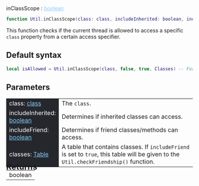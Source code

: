 #
<span class="apiReferenceFunctionTitle">inClassScope</span> <span class="apiReferenceFunctionTypeIndicator">:</span> <a href="https://create.roblox.com/docs/luau/booleans" class="apiReferenceFunctionType" style="color: lightskyblue;">boolean</a>

```lua
function Util.inClassScope(class: class, includeInherited: boolean, includeFriend: boolean, classes: {[string]: class}?): boolean
```

This function checks if the current thread is allowed to access a specific `class` property from a certain access specifier.

## Default syntax
```lua
local isAllowed = Util.inClassScope(class, false, true, Classes) -- For the Private access specifier
```

## Parameters
<div markdown="1">
<div class="md-typeset__scrollwrap"><div class="md-typeset__table">
<table>
<tbody>
<tr>
<td style="background-color: rgb(37, 39, 45); color: #fff">class: <a href="../../../dataTypes/class" style="color: lightskyblue;">class</a></td>
<td style="width: 74%">The <code>class</code>.</td>
</tr>
<tr>
<td style="background-color: rgb(37, 39, 45); color: #fff">includeInherited: <a href="https://create.roblox.com/docs/luau/booleans" style="color: lightskyblue;">boolean</a></td>
<td style="width: 74%">Determines if inherited classes can access.</td>
</tr>
<tr>
<td style="background-color: rgb(37, 39, 45); color: #fff">includeFriend: <a href="https://create.roblox.com/docs/luau/booleans" style="color: lightskyblue;">boolean</a></td>
<td style="width: 74%">Determines if friend classes/methods can access.</td>
</tr>
<tr>
<td style="background-color: rgb(37, 39, 45); color: #fff">classes: <a href="https://create.roblox.com/docs/luau/tables" style="color: lightskyblue;">Table</a></td>
<td style="width: 74%">A table that contains classes. If <code>includeFriend</code> is set to <code>true</code>, this table will be given to the <code>Util.checkFriendship()</code> function. </td>
</tr>
</tbody>
</table>
</div>
</div>

<h2 markdown="1" style="font-size: 1.5625em; margin-bottom: -20px; margin-top: -30px"> Returns </h2>
<div markdown="1">
<div class="md-typeset__scrollwrap"><div class="md-typeset__table">
<table>
<tbody>
<tr>
<td class="apiReferenceMethodBox">boolean</td>
</tr>
<tr>
</tbody>
</table>
</div>
</div>